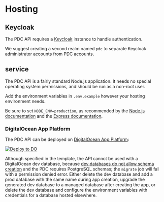 # Hosting

## Keycloak

The PDC API requires a [Keycloak](https://www.keycloak.org/) instance
to handle authentication.

We suggest creating a second realm named `pdc`
to separate Keycloak administrator accounts from PDC accounts.

## service

The PDC API is a fairly standard Node.js application.
It needs no special operating system permissions,
and should be run as a non-root user.

Add the environment variables in `.env.example`
however your hosting environment needs.

Be sure to set `NODE_ENV=production`,
as recommended by the
[Node.js documentation](https://nodejs.org/en/learn/getting-started/nodejs-the-difference-between-development-and-production)
and the
[Express documentation](https://expressjs.com/en/advanced/best-practice-performance.html#set-node_env-to-production).

### DigitalOcean App Platform

The PDC API can be deployed on
[DigitalOcean App Platform](https://www.digitalocean.com/products/app-platform):

[![Deploy to DO](https://www.deploytodo.com/do-btn-blue.svg)](https://cloud.digitalocean.com/apps/new?repo=https://github.com/PhilanthropyDataCommons/service/tree/digitalocean-app-test)

Although specified in the template,
the API cannot be used with a DigitalOcean dev database,
because [dev databases do not allow schema
creation](https://www.digitalocean.com/community/questions/how-to-create-tables-with-app-platform-managed-dev-databases?comment=206323)
and the PDC requires PostgreSQL schemas;
the `migrate` job will fail with a permission denied error.
Either delete the dev database and add a prod database with the same name during app creation,
upgrade the generated dev database to a managed database after creating the app,
or delete the dev database and configure the environment variables with credentials for a database hosted elsewhere.
